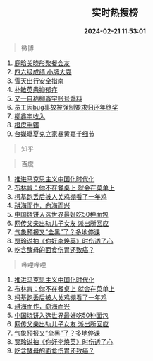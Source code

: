 <div align="center"><h2>实时热搜榜</h2><h4>2024-02-21 11:53:01</h4></div>

> 微博  

1. [鹿晗关晓彤聚餐会友](https://s.weibo.com/weibo?q=%23%E9%B9%BF%E6%99%97%E5%85%B3%E6%99%93%E5%BD%A4%E8%81%9A%E9%A4%90%E4%BC%9A%E5%8F%8B%23&t=31&band_rank=1&Refer=top)<br />
2. [四六级成绩 小牌大耍](https://s.weibo.com/weibo?q=%E5%9B%9B%E5%85%AD%E7%BA%A7%E6%88%90%E7%BB%A9%20%E5%B0%8F%E7%89%8C%E5%A4%A7%E8%80%8D&t=31&band_rank=2&Refer=top)<br />
3. [雪天出行安全指南](https://s.weibo.com/weibo?q=%23%E9%9B%AA%E5%A4%A9%E5%87%BA%E8%A1%8C%E5%AE%89%E5%85%A8%E6%8C%87%E5%8D%97%23&t=31&band_rank=3&Refer=top)<br />
4. [朴敏英患抑郁症](https://s.weibo.com/weibo?q=%23%E6%9C%B4%E6%95%8F%E8%8B%B1%E6%82%A3%E6%8A%91%E9%83%81%E7%97%87%23&t=31&band_rank=4&Refer=top)<br />
5. [又一自称柳鑫宇账号爆料](https://s.weibo.com/weibo?q=%E5%8F%88%E4%B8%80%E8%87%AA%E7%A7%B0%E6%9F%B3%E9%91%AB%E5%AE%87%E8%B4%A6%E5%8F%B7%E7%88%86%E6%96%99&t=31&band_rank=5&Refer=top)<br />
6. [员工因bug事故被强制要求归还年终奖](https://s.weibo.com/weibo?q=%23%E5%91%98%E5%B7%A5%E5%9B%A0bug%E4%BA%8B%E6%95%85%E8%A2%AB%E5%BC%BA%E5%88%B6%E8%A6%81%E6%B1%82%E5%BD%92%E8%BF%98%E5%B9%B4%E7%BB%88%E5%A5%96%23&t=31&band_rank=6&Refer=top)<br />
7. [柳鑫宇收入](https://s.weibo.com/weibo?q=%E6%9F%B3%E9%91%AB%E5%AE%87%E6%94%B6%E5%85%A5&t=31&band_rank=7&Refer=top)<br />
8. [橙皮手镯](https://s.weibo.com/weibo?q=%23%E6%A9%99%E7%9A%AE%E6%89%8B%E9%95%AF%23&t=31&band_rank=8&Refer=top)<br />
9. [台媒曝夏克立家暴黄嘉千细节](https://s.weibo.com/weibo?q=%23%E5%8F%B0%E5%AA%92%E6%9B%9D%E5%A4%8F%E5%85%8B%E7%AB%8B%E5%AE%B6%E6%9A%B4%E9%BB%84%E5%98%89%E5%8D%83%E7%BB%86%E8%8A%82%23&t=31&band_rank=9&Refer=top)<br />

> 知乎  


> 百度  

1. [推进马克思主义中国化时代化](https://www.baidu.com/s?wd=%E6%8E%A8%E8%BF%9B%E9%A9%AC%E5%85%8B%E6%80%9D%E4%B8%BB%E4%B9%89%E4%B8%AD%E5%9B%BD%E5%8C%96%E6%97%B6%E4%BB%A3%E5%8C%96&sa=fyb_news&rsv_dl=fyb_news)<br />
2. [布林肯：你不在餐桌上 就会在菜单上](https://www.baidu.com/s?wd=%E5%B8%83%E6%9E%97%E8%82%AF%EF%BC%9A%E4%BD%A0%E4%B8%8D%E5%9C%A8%E9%A4%90%E6%A1%8C%E4%B8%8A+%E5%B0%B1%E4%BC%9A%E5%9C%A8%E8%8F%9C%E5%8D%95%E4%B8%8A&sa=fyb_news&rsv_dl=fyb_news)<br />
3. [柯基跑丢后被人关鸡棚看了一年鸡](https://www.baidu.com/s?wd=%E6%9F%AF%E5%9F%BA%E8%B7%91%E4%B8%A2%E5%90%8E%E8%A2%AB%E4%BA%BA%E5%85%B3%E9%B8%A1%E6%A3%9A%E7%9C%8B%E4%BA%86%E4%B8%80%E5%B9%B4%E9%B8%A1&sa=fyb_news&rsv_dl=fyb_news)<br />
4. [耕海而作，向海而兴](https://www.baidu.com/s?wd=%E8%80%95%E6%B5%B7%E8%80%8C%E4%BD%9C%EF%BC%8C%E5%90%91%E6%B5%B7%E8%80%8C%E5%85%B4&sa=fyb_news&rsv_dl=fyb_news)<br />
5. [中国烧饼入选世界最好吃50种面包](https://www.baidu.com/s?wd=%E4%B8%AD%E5%9B%BD%E7%83%A7%E9%A5%BC%E5%85%A5%E9%80%89%E4%B8%96%E7%95%8C%E6%9C%80%E5%A5%BD%E5%90%8350%E7%A7%8D%E9%9D%A2%E5%8C%85&sa=fyb_news&rsv_dl=fyb_news)<br />
6. [网传父亲出轨儿子女友 派出所回应](https://www.baidu.com/s?wd=%E7%BD%91%E4%BC%A0%E7%88%B6%E4%BA%B2%E5%87%BA%E8%BD%A8%E5%84%BF%E5%AD%90%E5%A5%B3%E5%8F%8B+%E6%B4%BE%E5%87%BA%E6%89%80%E5%9B%9E%E5%BA%94&sa=fyb_news&rsv_dl=fyb_news)<br />
7. [气象预报又“全黑”了？多地停课](https://www.baidu.com/s?wd=%E6%B0%94%E8%B1%A1%E9%A2%84%E6%8A%A5%E5%8F%88%E2%80%9C%E5%85%A8%E9%BB%91%E2%80%9D%E4%BA%86%EF%BC%9F%E5%A4%9A%E5%9C%B0%E5%81%9C%E8%AF%BE&sa=fyb_news&rsv_dl=fyb_news)<br />
8. [贾玲说拍《你好李焕英》时伤透了心](https://www.baidu.com/s?wd=%E8%B4%BE%E7%8E%B2%E8%AF%B4%E6%8B%8D%E3%80%8A%E4%BD%A0%E5%A5%BD%E6%9D%8E%E7%84%95%E8%8B%B1%E3%80%8B%E6%97%B6%E4%BC%A4%E9%80%8F%E4%BA%86%E5%BF%83&sa=fyb_news&rsv_dl=fyb_news)<br />
9. [吃含酵母的面食伤胃还致癌？](https://www.baidu.com/s?wd=%E5%90%83%E5%90%AB%E9%85%B5%E6%AF%8D%E7%9A%84%E9%9D%A2%E9%A3%9F%E4%BC%A4%E8%83%83%E8%BF%98%E8%87%B4%E7%99%8C%EF%BC%9F&sa=fyb_news&rsv_dl=fyb_news)<br />

> 哔哩哔哩  

1. [推进马克思主义中国化时代化](https://www.baidu.com/s?wd=%E6%8E%A8%E8%BF%9B%E9%A9%AC%E5%85%8B%E6%80%9D%E4%B8%BB%E4%B9%89%E4%B8%AD%E5%9B%BD%E5%8C%96%E6%97%B6%E4%BB%A3%E5%8C%96&sa=fyb_news&rsv_dl=fyb_news)<br />
2. [布林肯：你不在餐桌上 就会在菜单上](https://www.baidu.com/s?wd=%E5%B8%83%E6%9E%97%E8%82%AF%EF%BC%9A%E4%BD%A0%E4%B8%8D%E5%9C%A8%E9%A4%90%E6%A1%8C%E4%B8%8A+%E5%B0%B1%E4%BC%9A%E5%9C%A8%E8%8F%9C%E5%8D%95%E4%B8%8A&sa=fyb_news&rsv_dl=fyb_news)<br />
3. [柯基跑丢后被人关鸡棚看了一年鸡](https://www.baidu.com/s?wd=%E6%9F%AF%E5%9F%BA%E8%B7%91%E4%B8%A2%E5%90%8E%E8%A2%AB%E4%BA%BA%E5%85%B3%E9%B8%A1%E6%A3%9A%E7%9C%8B%E4%BA%86%E4%B8%80%E5%B9%B4%E9%B8%A1&sa=fyb_news&rsv_dl=fyb_news)<br />
4. [耕海而作，向海而兴](https://www.baidu.com/s?wd=%E8%80%95%E6%B5%B7%E8%80%8C%E4%BD%9C%EF%BC%8C%E5%90%91%E6%B5%B7%E8%80%8C%E5%85%B4&sa=fyb_news&rsv_dl=fyb_news)<br />
5. [中国烧饼入选世界最好吃50种面包](https://www.baidu.com/s?wd=%E4%B8%AD%E5%9B%BD%E7%83%A7%E9%A5%BC%E5%85%A5%E9%80%89%E4%B8%96%E7%95%8C%E6%9C%80%E5%A5%BD%E5%90%8350%E7%A7%8D%E9%9D%A2%E5%8C%85&sa=fyb_news&rsv_dl=fyb_news)<br />
6. [网传父亲出轨儿子女友 派出所回应](https://www.baidu.com/s?wd=%E7%BD%91%E4%BC%A0%E7%88%B6%E4%BA%B2%E5%87%BA%E8%BD%A8%E5%84%BF%E5%AD%90%E5%A5%B3%E5%8F%8B+%E6%B4%BE%E5%87%BA%E6%89%80%E5%9B%9E%E5%BA%94&sa=fyb_news&rsv_dl=fyb_news)<br />
7. [气象预报又“全黑”了？多地停课](https://www.baidu.com/s?wd=%E6%B0%94%E8%B1%A1%E9%A2%84%E6%8A%A5%E5%8F%88%E2%80%9C%E5%85%A8%E9%BB%91%E2%80%9D%E4%BA%86%EF%BC%9F%E5%A4%9A%E5%9C%B0%E5%81%9C%E8%AF%BE&sa=fyb_news&rsv_dl=fyb_news)<br />
8. [贾玲说拍《你好李焕英》时伤透了心](https://www.baidu.com/s?wd=%E8%B4%BE%E7%8E%B2%E8%AF%B4%E6%8B%8D%E3%80%8A%E4%BD%A0%E5%A5%BD%E6%9D%8E%E7%84%95%E8%8B%B1%E3%80%8B%E6%97%B6%E4%BC%A4%E9%80%8F%E4%BA%86%E5%BF%83&sa=fyb_news&rsv_dl=fyb_news)<br />
9. [吃含酵母的面食伤胃还致癌？](https://www.baidu.com/s?wd=%E5%90%83%E5%90%AB%E9%85%B5%E6%AF%8D%E7%9A%84%E9%9D%A2%E9%A3%9F%E4%BC%A4%E8%83%83%E8%BF%98%E8%87%B4%E7%99%8C%EF%BC%9F&sa=fyb_news&rsv_dl=fyb_news)<br />
